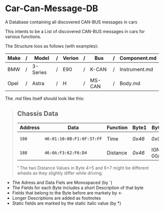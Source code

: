 # Car-Can-Message-DB
A Database containing all discovered CAN-BUS messages in cars


This intents to be a List of discovered CAN-BUS messages in cars for various functions.

The Structure loos as follows (with examples):

| Make | / | Model | / | Verion | / | Bus | / | Component.md |
| ---- | - | ----- | - | ------ | - | --- | - | ------------ |
| BMW | / | 3-Series | / | E90 | / | K-CAN | / | Instrument.md |
| Opel | / | Astra | / | H | / | MS-CAN | / | Body.md |


The .md files itself should look like this:


>## Chassis Data
>
>| Address | Data | Function | Byte1 | Byte2 | Byte3 | Byte4 | Byte5 | Byte6 | Byte7 | Byte8 |
>| ------- | ---- | -------- | ----- | ----- | ----- | ----- | ----- | ----- | ----- | ----- |
>| `180` | `46:01:10:0B:F1:6F:37:FF` | Time | *0x46* | *0x01* | Year | Month | 5B:Day, 3b:Hour | 2b:Hour, 6b:Minute | Second | **??>** |
>| `188` | `46:0A:F3:62:F6:D4` | Distance | *0x46* | IGN 00/0A | 2B\*1.5748=cm¹ | <- | 2B\*1.5748=cm¹ | <- | - |
>
>¹ The two Distance Values in Byte 4+5 and 6+7 might be different wheels as they slightly differ while driving.  


- The Adress and Data Fiels are Monospaced (by \`) 
- The Fields for each Byte includes a short Description of that byte
- Fields that belong to the Byte before are markety by <-
- Longer Descriptions are added as footnotes
- Static fields are marked by the static italic value (by \*)
